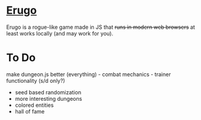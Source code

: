 # [Erugo](https://na4n.github.io/erugo) 
Erugo is a rogue-like game made in JS that ~~runs in modern web browsers~~ at least works locally (and may work for you).

# To Do
make dungeon.js better (everything)
	- combat mechanics
	- trainer functionality (s/d only?)

- seed based randomization
- more interesting dungeons
- colored entities
- hall of fame
